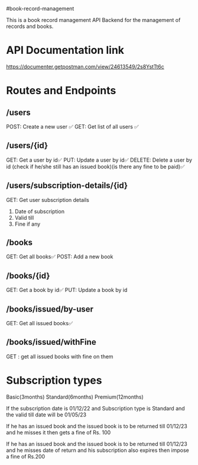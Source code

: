 #book-record-management

This is a book record management API Backend for the management of records and books.

# API Documentation link
https://documenter.getpostman.com/view/24613549/2s8YstTt6c

# Routes and Endpoints

## /users
POST: Create a new user ✅
GET: Get list of all users ✅

## /users/{id}
GET: Get a user by id✅
PUT: Update a user by id✅
DELETE: Delete a user by id (check if he/she still has an issued book)(is there any fine to be paid)✅

## /users/subscription-details/{id}
GET: Get user subscription details

1. Date of subscription
2. Valid till
3. Fine if any

## /books
GET: Get all books✅
POST: Add a new book

## /books/{id}
GET: Get a book by id✅
PUT: Update a book by id

## /books/issued/by-user
GET: Get all issued books✅

## /books/issued/withFine
GET : get all issued books with fine on them

# Subscription types

Basic(3months)
Standard(6months)
Premium(12months)

If the subscription date is 01/12/22
and Subscription type is Standard
and the valid till date will be 01/05/23

If he has an issued book and the issued book is to be returned till 01/12/23 and he misses it then gets a fine of  Rs. 100

If he has an issued book and the issued book is to be returned till 01/12/23 and he misses date of return and his subscription also expires then impose a fine of Rs.200
